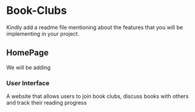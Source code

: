 # Book-Clubs
Kindly add a readme file mentioning about the features that you will be implementing in your project.
## HomePage
We will be adding 
### User Interface


A website that allows users to join book clubs, discuss books with others and track their reading progress

